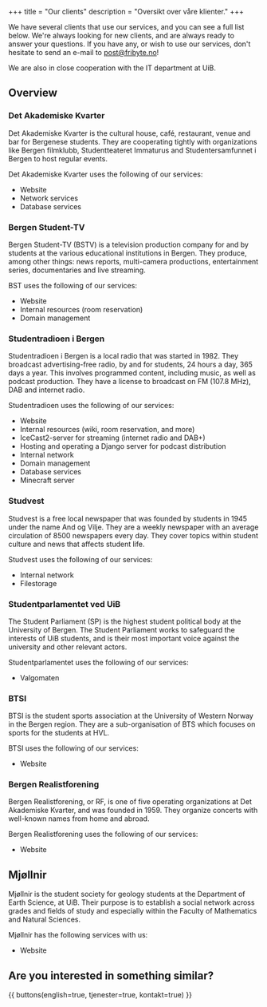 +++
title = "Our clients"
description = "Oversikt over våre klienter."
+++

We have several clients that use our services, and you can see a full list below. We're always looking for new clients, and are always ready to answer your questions. If you have any, or wish to use our services, don't hesitate to send an e-mail to [post@fribyte.no](mailto:post@fribyte.no)!

We are also in close cooperation with the IT department at UiB.

## Overview

### Det Akademiske Kvarter

Det Akademiske Kvarter is the cultural house, café, restaurant, venue and bar for Bergenese students. They are cooperating tightly with organizations like Bergen filmklubb, Studentteateret Immaturus and Studentersamfunnet i Bergen to host regular events.

Det Akademiske Kvarter uses the following of our services:

- Website
- Network services
- Database services

### Bergen Student-TV

Bergen Student-TV (BSTV) is a television production company for and by students at the various educational institutions in Bergen. They produce, among other things: news reports, multi-camera productions, entertainment series, documentaries and live streaming.

BST uses the following of our services:

- Website
- Internal resources (room reservation)
- Domain management

### Studentradioen i Bergen

Studentradioen i Bergen is a local radio that was started in 1982. They broadcast advertising-free radio, by and for students, 24 hours a day, 365 days a year. This involves programmed content, including music, as well as podcast production. They have a license to broadcast on FM (107.8 MHz), DAB and internet radio.

Studentradioen uses the following of our services:

- Website
- Internal resources (wiki, room reservation, and more)
- IceCast2-server for streaming (internet radio and DAB+)
- Hosting and operating a Django server for podcast distribution
- Internal network
- Domain management
- Database services
- Minecraft server

### Studvest

Studvest is a free local newspaper that was founded by students in 1945 under the name And og Vilje. They are a weekly newspaper with an average circulation of 8500 newspapers every day. They cover topics within student culture and news that affects student life.

Studvest uses the following of our services:

- Internal network
- Filestorage

### Studentparlamentet ved UiB

The Student Parliament (SP) is the highest student political body at the University of Bergen. The Student Parliament works to safeguard the interests of UiB students, and is their most important voice against the university and other relevant actors.

Studentparlamentet uses the following of our services:

- Valgomaten

### BTSI

BTSI is the student sports association at the University of Western Norway in the Bergen region. They are a sub-organisation of BTS which focuses on sports for the students at HVL.

BTSI uses the following of our services:

- Website

### Bergen Realistforening

Bergen Realistforening, or RF, is one of five operating organizations at Det Akademiske Kvarter, and was founded in 1959. They organize concerts with well-known names from home and abroad.

Bergen Realistforening uses the following of our services:

- Website

## Mjøllnir

Mjøllnir is the student society for geology students at the Department of Earth Science, at UiB. Their purpose is to establish a social network across grades and fields of study and especially within the Faculty of Mathematics and Natural Sciences. 

Mjøllnir has the following services with us:

- Website

## Are you interested in something similar?

{{ buttons(english=true, tjenester=true, kontakt=true) }}
